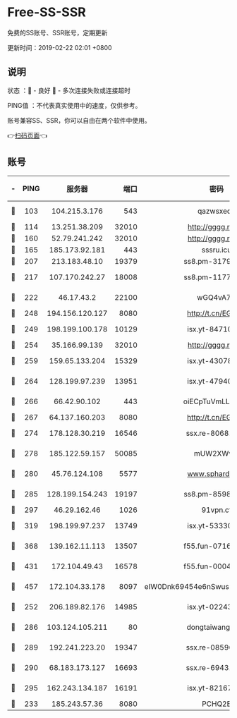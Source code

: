 # Free-SS-SSR

免费的SS账号、SSR账号，定期更新

更新时间：2019-02-22 02:01 +0800

## 说明

状态     ：🙂 - 良好 🙁 - 多次连接失败或连接超时

PING值   ：不代表真实使用中的速度，仅供参考。

账号兼容SS、SSR，你可以自由在两个软件中使用。

👉[扫码页面](https://liesauer.github.io/free-ss-ssr.github.io/)👈

## 账号

|-|PING|服务器|端口|密码|加密方式|区域|
|:----:|:----:|:-----:|-----:|:----:|:----:|:----:|
|🙂|103|104.215.3.176|543|qazwsxedc|aes-256-gcm|JP|
|🙂|114|13.251.38.209|32010|http://gggg.rocks|chacha20|SG|
|🙂|160|52.79.241.242|32010|http://gggg.rocks|chacha20|KR|
|🙂|165|185.173.92.181|443|sssru.icu|rc4-md5|RU|
|🙂|207|213.183.48.10|19379|ss8.pm-31791178|rc4-md5|RU|
|🙂|217|107.170.242.27|18008|ss8.pm-11776120|aes-256-cfb|US|
|🙂|222|46.17.43.2|22100|wGQ4vA7D|aes-256-gcm|RU|
|🙂|248|194.156.120.127|8080|http://t.cn/EGJIyrl|rc4-md5|RU|
|🙂|249|198.199.100.178|10129|isx.yt-84710881|aes-256-cfb|US|
|🙂|254|35.166.99.139|32010|http://gggg.rocks|chacha20|US|
|🙂|259|159.65.133.204|15329|isx.yt-43078354|aes-256-cfb|SG|
|🙂|264|128.199.97.239|13951|isx.yt-47940665|aes-256-cfb|SG|
|🙂|266|66.42.90.102|443|oiECpTuVmLLxk4Ts|aes-256-cfb|US|
|🙂|267|64.137.160.203|8080|http://t.cn/EGJIyrl|rc4-md5|CA|
|🙂|274|178.128.30.219|16546|ssx.re-80681280|aes-256-cfb|SG|
|🙂|278|185.122.59.157|50085|mUW2XWw8|aes-256-cfb|GB|
|🙂|280|45.76.124.108|5577|www.sphard.com|aes-256-cfb|AU|
|🙂|285|128.199.154.243|19197|ss8.pm-85981063|aes-256-cfb|SG|
|🙂|297|46.29.162.46|1026|91vpn.cf|rc4-md5|RU|
|🙂|319|198.199.97.237|13749|isx.yt-53330366|aes-256-cfb|US|
|🙂|368|139.162.11.113|13507|f55.fun-07160199|aes-256-cfb|SG|
|🙂|431|172.104.49.43|16578|f55.fun-00042249|aes-256-cfb|SG|
|🙂|457|172.104.33.178|8097|eIW0Dnk69454e6nSwuspv9DmS201tQ0D|aes-256-cfb|SG|
|🙂|252|206.189.82.176|14985|isx.yt-02243397|aes-256-cfb|SG|
|🙂|286|103.124.105.211|80|dongtaiwang.com|aes-256-cfb|US|
|🙂|289|192.241.223.20|19347|ssx.re-08596649|aes-256-cfb|US|
|🙂|290|68.183.173.127|16693|ssx.re-69431278|aes-256-cfb|US|
|🙂|295|162.243.134.187|16191|isx.yt-82167280|aes-256-cfb|US|
|🙁|233|185.243.57.36|8080|PCHQ2E|rc4-md5|US|
